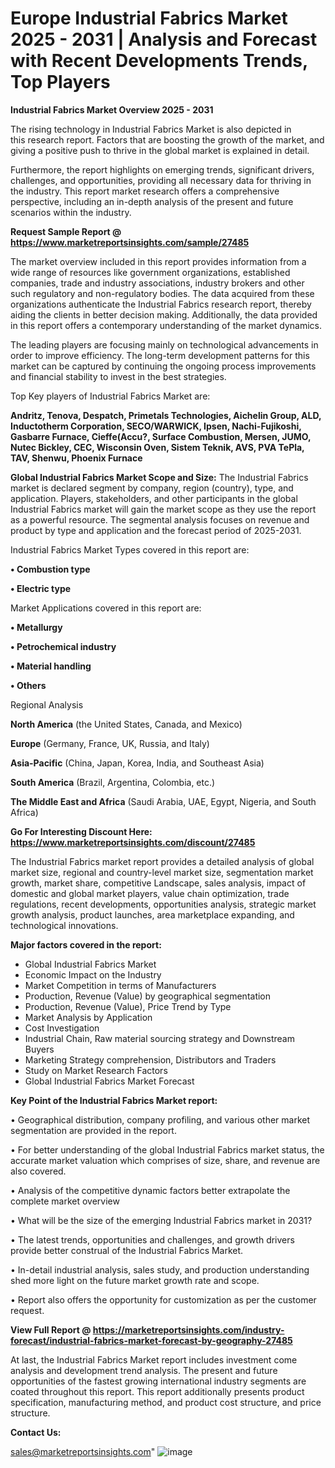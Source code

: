 # Europe Industrial Fabrics Market 2025 - 2031 | Analysis and Forecast with Recent Developments Trends, Top Players

<Strong> Industrial Fabrics Market Overview 2025 - 2031</strong>

The rising technology in Industrial Fabrics Market is also depicted in this research report. Factors that are boosting the growth of the market, and giving a positive push to thrive in the global market is explained in detail.

Furthermore, the report highlights on emerging trends, significant drivers, challenges, and opportunities, providing all necessary data for thriving in the industry. This report market research offers a comprehensive perspective, including an in-depth analysis of the present and future scenarios within the industry.

<strong>Request Sample Report @ <a href=https://www.marketreportsinsights.com/sample/27485>https://www.marketreportsinsights.com/sample/27485</a></strong>

The market overview included in this report provides information from a wide range of resources like government organizations, established companies, trade and industry associations, industry brokers and other such regulatory and non-regulatory bodies. The data acquired from these organizations authenticate the Industrial Fabrics research report, thereby aiding the clients in better decision making. Additionally, the data provided in this report offers a contemporary understanding of the market dynamics.

The leading players are focusing mainly on technological advancements in order to improve efficiency. The long-term development patterns for this market can be captured by continuing the ongoing process improvements and financial stability to invest in the best strategies.

Top Key players of Industrial Fabrics Market are:

<strong>Andritz, Tenova, Despatch, Primetals Technologies, Aichelin Group, ALD, Inductotherm Corporation, SECO/WARWICK, Ipsen, Nachi-Fujikoshi, Gasbarre Furnace, Cieffe(Accu?, Surface Combustion, Mersen, JUMO, Nutec Bickley, CEC, Wisconsin Oven, Sistem Teknik, AVS, PVA TePla, TAV, Shenwu, Phoenix Furnace</strong>

<strong><b>Global Industrial Fabrics Market Scope and Size:</b></strong>
The Industrial Fabrics market is declared segment by company, region (country), type, and application. Players, stakeholders, and other participants in the global Industrial Fabrics market will gain the market scope as they use the report as a powerful resource. The segmental analysis focuses on revenue and product by type and application and the forecast period of 2025-2031.

Industrial Fabrics Market Types covered in this report are:

<strong>• Combustion type

• Electric type</strong>

Market Applications covered in this report are:

<strong>• Metallurgy

• Petrochemical industry

• Material handling

• Others</strong> 

Regional Analysis

<strong>North America</strong> (the United States, Canada, and Mexico)

<strong>Europe</strong> (Germany, France, UK, Russia, and Italy)

<strong>Asia-Pacific</strong> (China, Japan, Korea, India, and Southeast Asia)

<strong>South America</strong> (Brazil, Argentina, Colombia, etc.)

<strong>The Middle East and Africa</strong> (Saudi Arabia, UAE, Egypt, Nigeria, and South Africa)

<strong>Go For Interesting Discount Here: <a href=https://www.marketreportsinsights.com/discount/27485>https://www.marketreportsinsights.com/discount/27485</a></strong>

The Industrial Fabrics market report provides a detailed analysis of global market size, regional and country-level market size, segmentation market growth, market share, competitive Landscape, sales analysis, impact of domestic and global market players, value chain optimization, trade regulations, recent developments, opportunities analysis, strategic market growth analysis, product launches, area marketplace expanding, and technological innovations.

<strong><b>Major factors covered in the report:</b></strong>
<ul>
  <li>Global Industrial Fabrics Market </li>
  <li>Economic Impact on the Industry</li>
  <li>Market Competition in terms of Manufacturers</li>
  <li>Production, Revenue (Value) by geographical segmentation</li>
  <li>Production, Revenue (Value), Price Trend by Type</li>
  <li>Market Analysis by Application</li>
  <li>Cost Investigation</li>
  <li>Industrial Chain, Raw material sourcing strategy and Downstream Buyers</li>
  <li>Marketing Strategy comprehension, Distributors and Traders</li>
  <li>Study on Market Research Factors</li>
  <li>Global Industrial Fabrics Market Forecast</li>
</ul>

<strong><b>Key Point of the Industrial Fabrics Market report:</b></strong>

• Geographical distribution, company profiling, and various other market segmentation are provided in the report.

• For better understanding of the global Industrial Fabrics market status, the accurate market valuation which comprises of size, share, and revenue are also covered.

• Analysis of the competitive dynamic factors better extrapolate the complete market overview

• What will be the size of the emerging Industrial Fabrics market in 2031?

• The latest trends, opportunities and challenges, and growth drivers provide better construal of the Industrial Fabrics Market.

• In-detail industrial analysis, sales study, and production understanding shed more light on the future market growth rate and scope.

• Report also offers the opportunity for customization as per the customer request.

<strong><b>View Full Report @ <a href=https://marketreportsinsights.com/industry-forecast/industrial-fabrics-market-forecast-by-geography-27485>https://marketreportsinsights.com/industry-forecast/industrial-fabrics-market-forecast-by-geography-27485</a></b></strong>


At last, the Industrial Fabrics Market report includes investment come analysis and development trend analysis. The present and future opportunities of the fastest growing international industry segments are coated throughout this report. This report additionally presents product specification, manufacturing method, and product cost structure, and price structure.

<strong>Contact Us:</strong>

sales@marketreportsinsights.com"
![image](https://github.com/user-attachments/assets/9b535eb9-8a2b-4f8c-bf9f-86541160d800)
